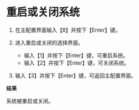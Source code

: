 # 重启或关闭系统

1. 在主配置界面输入【8】并按下【Enter】键。
2. 进入重启或关闭的选择界面。

   * 输入【1】并按下【Enter】键，可重启系统。
   * 输入【2】并按下【Enter】键，可关闭系统。

3. 输入【3】并按下【Enter】键，可返回主配置界面。

**结果**

系统被重启或关闭。
